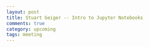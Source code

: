 ```yaml
---
layout: post
title: Stuart Geiger -- Intro to Jupyter Notebooks
comments: true
category: upcoming
tags: meeting
---
```


